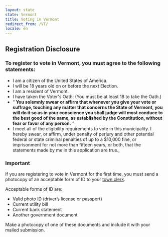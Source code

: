 ```yaml
---
layout: state
state: Vermont
title: Voting in Vermont
redirect_from: /VT/
locale: en
---
```


## Registration Disclosure

### To register to vote in Vermont, you must agree to the following statements:

* I am a citizen of the United States of America.
* I will be 18 years old on or before the next Election.
* I am a resident of Vermont.
* I have taken the Voter's Oath: (You must be at least 18 to take the Oath.)
* &ldquo; **You solemnly swear or affirm that whenever you give your vote or suffrage, touching any matter that concerns the State of Vermont, you will do it so as in your conscience you shall judge will most conduce to the best good of the same, as established by the Constitution, without fear or favor of any person.**  &rdquo;
* I meet all of the eligibility requirements to vote in this municipality. I hereby swear, or affirm, under penalty of perjury and other potential federal or state criminal penalties of up to a $10,000 fine, or imprisonment for not more than fifteen years, or both, that the statements made by me in this application are true.,


### Important

If you are registering to vote in Vermont for the first time, you must send a photocopy of an acceptable form of ID to your [town clerk](https://www.sec.state.vt.us/media/686155/townclerkguide.pdf).

Acceptable forms of ID are:

* Valid photo ID (driver’s license or passport)
* Current utility bill
* Current bank statement
* Another government document

Make a photocopy of one of these documents and include it with your mailed submission.